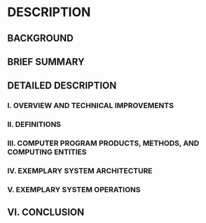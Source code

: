 # DESCRIPTION

## BACKGROUND

## BRIEF SUMMARY

## DETAILED DESCRIPTION

### I. OVERVIEW AND TECHNICAL IMPROVEMENTS

### II. DEFINITIONS

### III. COMPUTER PROGRAM PRODUCTS, METHODS, AND COMPUTING ENTITIES

### IV. EXEMPLARY SYSTEM ARCHITECTURE

### V. EXEMPLARY SYSTEM OPERATIONS

## VI. CONCLUSION

